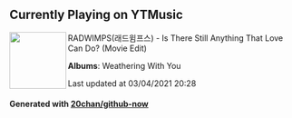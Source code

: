 ## Currently Playing on YTMusic

[<img align="left" width="100" src="https://lh3.googleusercontent.com/xlFQf5DYmioYGpvit9jQ1pEIpRgqZxYGbYlPUpchctYgSIQgNIgyoRNSoelq5ZxyqjQ3Tq8mDgB3wfa6bw">](https://music.youtube.com/watch?v=Gc-JbYMQ-vY)

RADWIMPS(래드윔프스) - Is There Still Anything That Love Can Do? (Movie Edit)

**Albums**: Weathering With You

Last updated at 03/04/2021 20:28

#### Generated with [20chan/github-now](https://github.com/20chan/github-now)


<!--
**20chan/20chan** is a ✨ _special_ ✨ repository because its `README.md` (this file) appears on your GitHub profile.

Here are some ideas to get you started:

- 🔭 I’m currently working on ...
- 🌱 I’m currently learning ...
- 👯 I’m looking to collaborate on ...
- 🤔 I’m looking for help with ...
- 💬 Ask me about ...
- 📫 How to reach me: ...
- 😄 Pronouns: ...
- ⚡ Fun fact: ...
-->
